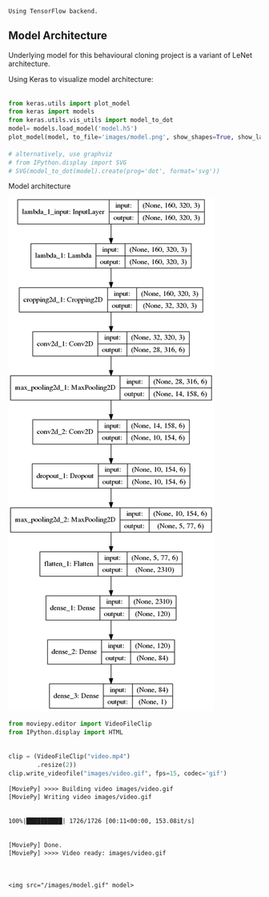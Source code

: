 



```python



```

    Using TensorFlow backend.


## Model Architecture

Underlying model for this behavioural cloning project is a variant of LeNet architecture.

Using Keras to visualize model architecture:


```python

from keras.utils import plot_model
from keras import models
from keras.utils.vis_utils import model_to_dot
model= models.load_model('model.h5')
plot_model(model, to_file='images/model.png', show_shapes=True, show_layer_names=True)

# alternatively, use graphviz
# from IPython.display import SVG
# SVG(model_to_dot(model).create(prog='dot', format='svg'))

```

Model architecture

![model_architecture](images/model.png)


```python
from moviepy.editor import VideoFileClip
from IPython.display import HTML
```


```python

clip = (VideoFileClip("video.mp4")
        .resize(2))
clip.write_videofile("images/video.gif", fps=15, codec='gif')

```

    [MoviePy] >>>> Building video images/video.gif
    [MoviePy] Writing video images/video.gif


    100%|██████████| 1726/1726 [00:11<00:00, 153.08it/s]


    [MoviePy] Done.
    [MoviePy] >>>> Video ready: images/video.gif 
    


    <img src="/images/model.gif" model>


```python

```
